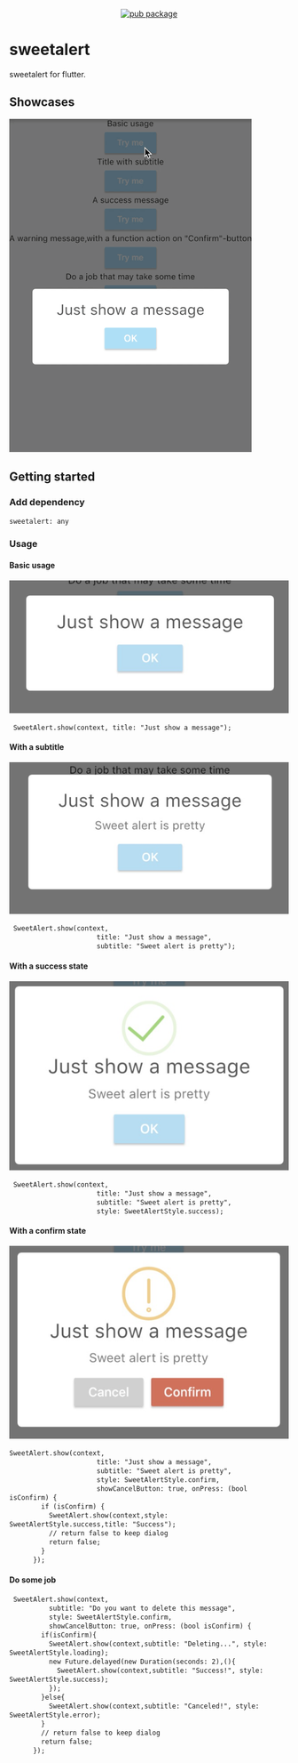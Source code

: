 <p align="center">
    <a href="https://pub.dartlang.org/packages/sweetalert">
        <img src="https://img.shields.io/pub/v/sweetalert.svg" alt="pub package" />
    </a>
 </p>

# sweetalert

sweetalert for flutter.

## Showcases

![](images/preview.gif)

## Getting started

### Add dependency

```
sweetalert: any
```

### Usage


#### Basic usage
![](images/1.png)

```
 SweetAlert.show(context, title: "Just show a message");
```

#### With a subtitle

![](images/2.png)

```
 SweetAlert.show(context,
                      title: "Just show a message",
                      subtitle: "Sweet alert is pretty");
```

#### With a success state

![](images/3.png)

```
 SweetAlert.show(context,
                      title: "Just show a message",
                      subtitle: "Sweet alert is pretty",
                      style: SweetAlertStyle.success);
```

#### With a confirm state

![](images/4.png)


```
SweetAlert.show(context,
                      title: "Just show a message",
                      subtitle: "Sweet alert is pretty",
                      style: SweetAlertStyle.confirm,
                      showCancelButton: true, onPress: (bool isConfirm) {
        if (isConfirm) {
          SweetAlert.show(context,style: SweetAlertStyle.success,title: "Success");
          // return false to keep dialog
          return false;
        }
      });
```

#### Do some job

```
 SweetAlert.show(context,
          subtitle: "Do you want to delete this message",
          style: SweetAlertStyle.confirm,
          showCancelButton: true, onPress: (bool isConfirm) {
        if(isConfirm){
          SweetAlert.show(context,subtitle: "Deleting...", style: SweetAlertStyle.loading);
          new Future.delayed(new Duration(seconds: 2),(){
            SweetAlert.show(context,subtitle: "Success!", style: SweetAlertStyle.success);
          });
        }else{
          SweetAlert.show(context,subtitle: "Canceled!", style: SweetAlertStyle.error);
        }
        // return false to keep dialog
        return false;
      });
```
